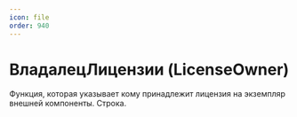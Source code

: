 ```yaml
---
icon: file
order: 940
---
```


# ВладалецЛицензии (LicenseOwner)

Функция, которая указывает кому принадлежит лицензия на экземпляр внешней компоненты. Строка.
